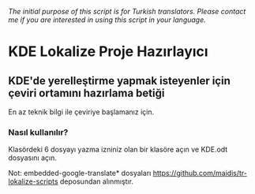 _The initial purpose of this script is for Turkish translators.
Please contact me if you are interested in using this script in your language._

# KDE Lokalize Proje Hazırlayıcı

## KDE'de yerelleştirme yapmak isteyenler için çeviri ortamını hazırlama betiği

En az teknik bilgi ile çeviriye başlamanız için.

### Nasıl kullanılır?

Klasördeki 6 dosyayı yazma izniniz olan bir klasöre açın ve KDE.odt dosyasını açın.

Not: embedded-google-translate* dosyaları https://github.com/maidis/tr-lokalize-scripts deposundan alınmıştır.
